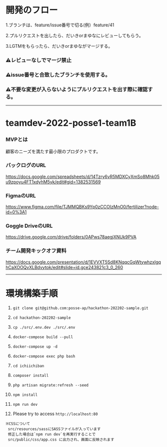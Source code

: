 # 開発のフロー
1.ブランチは、feature/issue番号で切る(例）feature/41
  
2.プルリクエストを出したら、だいきorまゆなにレビューしてもらう。

3.LGTMをもらったら、だいきorまゆながマージする。

### ⚠レビューなしでマージ禁止


### ⚠issue番号と合致したブランチを使用する。


### ⚠不要な変更が入らないようにプルリクエストを出す際に確認する。



----





# teamdev-2022-posse1-team1B

### MVPとは
顧客のニーズを満たす最小限のプロダクトです。

### バックログのURL
https://docs.google.com/spreadsheets/d/14Tzry6vR5MDXCyXmSo8Mhk05u9zpoyu4FT1xdyhM5yk/edit#gid=1382531569

### FigmaのURL
https://www.figma.com/file/TJMMQBKs9Yp0zCCOIzMnO0/fertilizer?node-id=0%3A1

### Goggle DriveのURL
https://drive.google.com/drive/folders/0APws78aegjXNUk9PVA

### チーム開発キックオフ資料
https://docs.google.com/presentation/d/1EVVXT5Sd8KNqqcGqWtywhzxlgqhCaXOOQvXLBdvytok/edit#slide=id.gce243821c3_0_260

----


# 環境構築手順

1. `git clone git@github.com:posse-ap/hackathon-202202-sample.git`

2. `cd hackathon-202202-sample`

3. `cp ./src/.env.dev ./src/.env`

3. `docker-compose build --pull`

4. `docker-compose up -d`

5. `docker-compose exec php bash`

6. `cd ichiichiban`

7. `composer install`

8. `php artisan migrate:refresh --seed`

9. `npm install`

10. `npm run dev`

11. Please try to access `http://localhost:80`

```
※CSSについて
 src/resources/sassにSASSファイルが入っています
 修正した場合は`npm run dev`を再実行することで
 src/public/css/app.css に出力され、画面に反映されます
``` 
